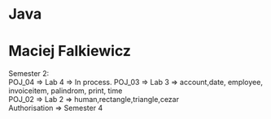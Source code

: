 # Java 
# Maciej Falkiewicz
Semester 2: <br>
POJ_04 => Lab 4 => In process.
POJ_03 => Lab 3 => account,date, employee, invoiceitem, palindrom, print, time <br>
POJ_02 => Lab 2 => human,rectangle,triangle,cezar <br>
Authorisation => Semester 4 <br>
